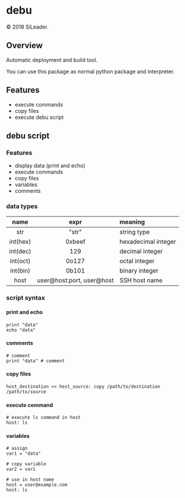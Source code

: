 debu
===========

&copy; 2018 SiLeader.

## Overview
Automatic deployment and build tool.

You can use this package as normal python package and interpreter.

## Features
+ execute commands
+ copy files
+ execute debu script

## debu script
### Features
+ display data (print and echo)
+ execute commands
+ copy files
+ variables
+ comments

### data types
| name | expr | meaning |
|:----:|:----:|:--------|
| str | "str" | string type |
| int(hex) | 0xbeef | hexadecimal integer |
| int(dec) | 129 | decimal integer |
| int(oct) | 0o127 | octal integer |
| int(bin) | 0b101 | binary integer |
| host | user@host:port, user@host | SSH host name |

### script syntax
#### print and echo
```text
print "data"
echo "data"
```

#### comments
```text
# comment
print "data" # comment
```

#### copy files
```text
host_destination << host_source: copy /path/to/destination /path/to/source
```

#### execute command
```text
# execute ls command in host
host: ls
```

#### variables
```text
# assign
var1 = "data"

# copy variable
var2 = var1

# use in host name
host = user@example.com
host: ls
```
